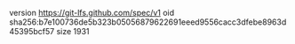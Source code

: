 version https://git-lfs.github.com/spec/v1
oid sha256:b7e100736de5b323b05056879622691eeed9556cacc3dfebe8963d45395bcf57
size 1931
